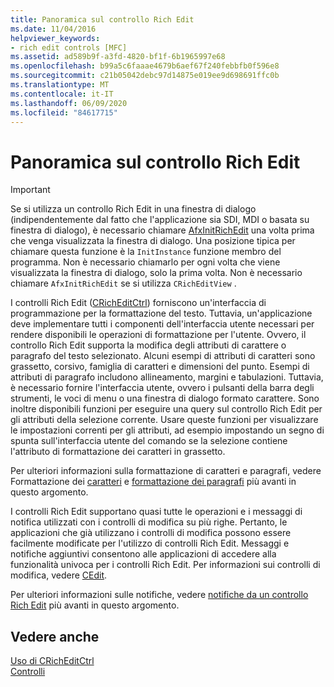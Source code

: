 ```yaml
---
title: Panoramica sul controllo Rich Edit
ms.date: 11/04/2016
helpviewer_keywords:
- rich edit controls [MFC]
ms.assetid: ad589b9f-a3fd-4820-bf1f-6b1965997e68
ms.openlocfilehash: b99a5c6faaae4679b6aef67f240febbfb0f596e8
ms.sourcegitcommit: c21b05042debc97d14875e019ee9d698691ffc0b
ms.translationtype: MT
ms.contentlocale: it-IT
ms.lasthandoff: 06/09/2020
ms.locfileid: "84617715"
---
```

# <a name="overview-of-the-rich-edit-control"></a>Panoramica sul controllo Rich Edit

> [!IMPORTANT]
> Se si utilizza un controllo Rich Edit in una finestra di dialogo (indipendentemente dal fatto che l'applicazione sia SDI, MDI o basata su finestra di dialogo), è necessario chiamare [AfxInitRichEdit](reference/application-information-and-management.md#afxinitrichedit) una volta prima che venga visualizzata la finestra di dialogo. Una posizione tipica per chiamare questa funzione è la `InitInstance` funzione membro del programma. Non è necessario chiamarlo per ogni volta che viene visualizzata la finestra di dialogo, solo la prima volta. Non è necessario chiamare `AfxInitRichEdit` se si utilizza `CRichEditView` .

I controlli Rich Edit ([CRichEditCtrl](reference/cricheditctrl-class.md)) forniscono un'interfaccia di programmazione per la formattazione del testo. Tuttavia, un'applicazione deve implementare tutti i componenti dell'interfaccia utente necessari per rendere disponibili le operazioni di formattazione per l'utente. Ovvero, il controllo Rich Edit supporta la modifica degli attributi di carattere o paragrafo del testo selezionato. Alcuni esempi di attributi di caratteri sono grassetto, corsivo, famiglia di caratteri e dimensioni del punto. Esempi di attributi di paragrafo includono allineamento, margini e tabulazioni. Tuttavia, è necessario fornire l'interfaccia utente, ovvero i pulsanti della barra degli strumenti, le voci di menu o una finestra di dialogo formato carattere. Sono inoltre disponibili funzioni per eseguire una query sul controllo Rich Edit per gli attributi della selezione corrente. Usare queste funzioni per visualizzare le impostazioni correnti per gli attributi, ad esempio impostando un segno di spunta sull'interfaccia utente del comando se la selezione contiene l'attributo di formattazione dei caratteri in grassetto.

Per ulteriori informazioni sulla formattazione di caratteri e paragrafi, vedere Formattazione dei [caratteri](character-formatting-in-rich-edit-controls.md) e [formattazione dei paragrafi](paragraph-formatting-in-rich-edit-controls.md) più avanti in questo argomento.

I controlli Rich Edit supportano quasi tutte le operazioni e i messaggi di notifica utilizzati con i controlli di modifica su più righe. Pertanto, le applicazioni che già utilizzano i controlli di modifica possono essere facilmente modificate per l'utilizzo di controlli Rich Edit. Messaggi e notifiche aggiuntivi consentono alle applicazioni di accedere alla funzionalità univoca per i controlli Rich Edit. Per informazioni sui controlli di modifica, vedere [CEdit](reference/cedit-class.md).

Per ulteriori informazioni sulle notifiche, vedere [notifiche da un controllo Rich Edit](notifications-from-a-rich-edit-control.md) più avanti in questo argomento.

## <a name="see-also"></a>Vedere anche

[Uso di CRichEditCtrl](using-cricheditctrl.md)<br/>
[Controlli](controls-mfc.md)
